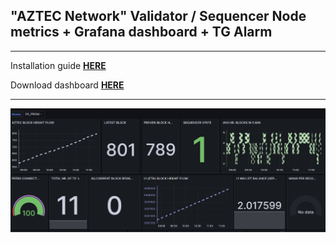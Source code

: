 ## "AZTEC Network" Validator / Sequencer Node metrics + Grafana dashboard + TG Alarm
* * *  

Installation guide **[HERE](https://github.com/AlexToTheMoon/AM-Solutions/blob/main/files/aztec-testnet/guide/README.md)**

Download dashboard **[HERE]()** 

* * *

![](https://github.com/AlexToTheMoon/AM-Solutions/blob/main/files/aztec-testnet/guide/docs/dash-beta.png)
